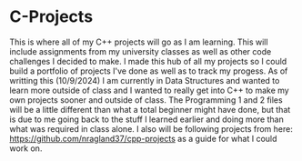 # C-Projects
This is where all of my C++ projects will go as I am learning. This will include assignments
from my university classes as well as other code challenges I decided to make.
I made this hub of all my projects so I could build a portfolio of projects I've done
as well as to track my progess. As of writting this (10/9/2024) I am currently in
Data Structures and wanted to learn more outside of class and I wanted to really get into 
C++ to make my own projects sooner and outside of class. The Programming 1 and 2 files will be
a little different than what a total beginner might have done, but that is due to me going 
back to the stuff I learned earlier and doing more than what was required in class alone.
I also will be following projects from here: https://github.com/nragland37/cpp-projects 
as a guide for what I could work on.
